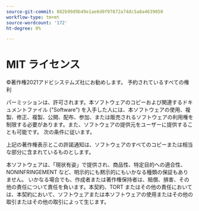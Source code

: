 ```yaml
---
source-git-commit: 882b99d9b49e1ae6d0f97872a74dc5a8a4639050
workflow-type: tm+mt
source-wordcount: '172'
ht-degree: 0%

---
```

# MIT ライセンス

©著作権2021アドビシステムズ社にお勧めします。 予約されているすべての権利

パーミッションは、許可されます。本ソフトウェアのコピーおよび関連するドキュメントファイル (&quot;Software&quot;) を入手した人には、本ソフトウェアの使用、複製、修正、複製、公開、配布、参加、または販売されるソフトウェアの利用権を制限する必要があります。また、ソフトウェアの提供元をユーザーに提供することも可能です。 次の条件に従います。

上記の著作権表示とこの許諾通知は、ソフトウェアのすべてのコピーまたは相当な部分に含まれているものとします。

本ソフトウェアは、「現状有姿」で提供され、商品性、特定目的への適合性、NONINFRINGEMENT など、明示的にも黙示的にもいかなる種類の保証もありません。 いかなる場合でも、作成者または著作権保持者は、賠償、損害、その他の責任について責任を負います。本契約、TORT またはその他の責任においては、本契約において、ソフトウェアまたは本ソフトウェアの使用またはその他の取引またはその他の取引によって生じます。
